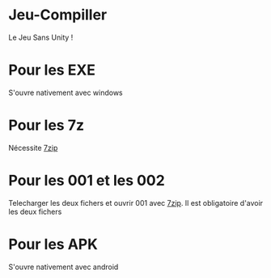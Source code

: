 # Jeu-Compiller
Le Jeu Sans Unity !
# Pour les EXE
S'ouvre nativement avec windows
# Pour les 7z
Nécessite [7zip](http://www.7-zip.org/download.html)
# Pour les 001 et les 002
Telecharger les deux fichers et ouvrir 001 avec [7zip](http://www.7-zip.org/download.html).
Il est obligatoire d'avoir les deux fichers
# Pour les APK
S'ouvre nativement avec android
